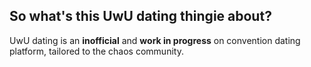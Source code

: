## So what's this UwU dating thingie about?
UwU dating is an **inofficial** and **work in progress** on convention dating platform, tailored to the chaos community.